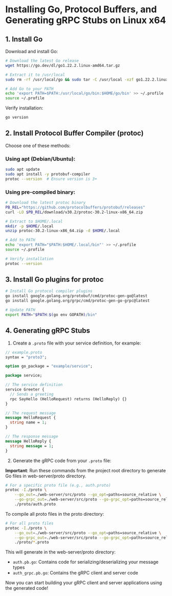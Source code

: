 # Installing Go, Protocol Buffers, and Generating gRPC Stubs on Linux x64

## 1. Install Go

Download and install Go:

```sh
# Download the latest Go release
wget https://go.dev/dl/go1.22.2.linux-amd64.tar.gz

# Extract it to /usr/local
sudo rm -rf /usr/local/go && sudo tar -C /usr/local -xzf go1.22.2.linux-amd64.tar.gz

# Add Go to your PATH
echo 'export PATH=$PATH:/usr/local/go/bin:$HOME/go/bin' >> ~/.profile
source ~/.profile
```

Verify installation:
```sh
go version
```

## 2. Install Protocol Buffer Compiler (protoc)

Choose one of these methods:

### Using apt (Debian/Ubuntu):
```sh
sudo apt update
sudo apt install -y protobuf-compiler
protoc --version  # Ensure version is 3+
```

### Using pre-compiled binary:
```sh
# Download the latest protoc binary
PB_REL="https://github.com/protocolbuffers/protobuf/releases"
curl -LO $PB_REL/download/v30.2/protoc-30.2-linux-x86_64.zip

# Extract to $HOME/.local
mkdir -p $HOME/.local
unzip protoc-30.2-linux-x86_64.zip -d $HOME/.local

# Add to PATH
echo 'export PATH="$PATH:$HOME/.local/bin"' >> ~/.profile
source ~/.profile

# Verify installation
protoc --version
```

## 3. Install Go plugins for protoc

```sh
# Install Go protocol compiler plugins
go install google.golang.org/protobuf/cmd/protoc-gen-go@latest
go install google.golang.org/grpc/cmd/protoc-gen-go-grpc@latest

# Update PATH
export PATH="$PATH:$(go env GOPATH)/bin"
```

## 4. Generating gRPC Stubs

1. Create a `.proto` file with your service definition, for example:

```protobuf
// example.proto
syntax = "proto3";

option go_package = "example/service";

package service;

// The service definition
service Greeter {
  // Sends a greeting
  rpc SayHello (HelloRequest) returns (HelloReply) {}
}

// The request message
message HelloRequest {
  string name = 1;
}

// The response message
message HelloReply {
  string message = 1;
}
```

2. Generate the gRPC code from your `.proto` file:

**Important**: Run these commands from the project root directory to generate Go files in web-server/proto directory.

```sh
# For a specific proto file (e.g., auth.proto)
protoc -I./proto \
    --go_out=./web-server/src/proto --go_opt=paths=source_relative \
    --go-grpc_out=./web-server/src/proto --go-grpc_opt=paths=source_relative \
    ./proto/auth.proto
```

To compile all proto files in the proto directory:

```sh
# For all proto files
protoc -I./proto \
    --go_out=./web-server/src/proto --go_opt=paths=source_relative \
    --go-grpc_out=./web-server/src/proto --go-grpc_opt=paths=source_relative \
    ./proto/*.proto
```

This will generate in the web-server/proto directory:
- `auth.pb.go`: Contains code for serializing/deserializing your message types
- `auth_grpc.pb.go`: Contains the gRPC client and server code

Now you can start building your gRPC client and server applications using the generated code!
